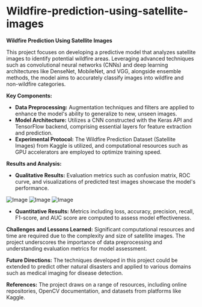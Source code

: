 # Wildfire-prediction-using-satellite-images

**Wildfire Prediction Using Satellite Images**

This project focuses on developing a predictive model that analyzes satellite images to identify potential wildfire areas. Leveraging advanced techniques such as convolutional neural networks (CNNs) and deep learning architectures like DenseNet, MobileNet, and VGG, alongside ensemble methods, the model aims to accurately classify images into wildfire and non-wildfire categories.

**Key Components:**
- **Data Preprocessing:** Augmentation techniques and filters are applied to enhance the model's ability to generalize to new, unseen images.
- **Model Architecture:** Utilizes a CNN constructed with the Keras API and TensorFlow backend, comprising essential layers for feature extraction and prediction.
- **Experimental Protocol:** The Wildfire Prediction Dataset (Satellite Images) from Kaggle is utilized, and computational resources such as GPU accelerators are employed to optimize training speed.

**Results and Analysis:**
- **Qualitative Results:** Evaluation metrics such as confusion matrix, ROC curve, and visualizations of predicted test images showcase the model's performance.



![Image](https://github.com/users/shreyaguru-1/projects/1/assets/166087435/bc048898-3811-49c7-8705-08f93f77e850)
![Image](https://github.com/users/shreyaguru-1/projects/1/assets/166087435/111ef45e-24d1-43bb-b08d-d97cb32318a8)
![Image](https://github.com/users/shreyaguru-1/projects/1/assets/166087435/e2eb8031-46a2-4f74-b962-ccfc7ee7e127)


- **Quantitative Results:** Metrics including loss, accuracy, precision, recall, F1-score, and AUC score are computed to assess model effectiveness.

**Challenges and Lessons Learned:**
Significant computational resources and time are required due to the complexity and size of satellite images. The project underscores the importance of data preprocessing and understanding evaluation metrics for model assessment.

**Future Directions:**
The techniques developed in this project could be extended to predict other natural disasters and applied to various domains such as medical imaging for disease detection.

**References:**
The project draws on a range of resources, including online repositories, OpenCV documentation, and datasets from platforms like Kaggle.
